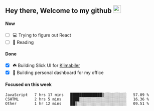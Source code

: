 ## Hey there, Welcome to my github <img src="https://media.giphy.com/media/hvRJCLFzcasrR4ia7z/giphy.gif" width="25px">

#### Now
- [ ] 💻 Trying to figure out React
- [ ] 📕 Reading

#### Done
- [x] ☘️ Building Slick UI for [Klimabiler](https://klimabiler.dk)
- [x] 🚀 Building personal dashboard for my office
 
 #### Focused on this week
<!--START_SECTION:waka-->

```text
JavaScript   7 hrs 17 mins   ██████████████▒░░░░░░░░░░   57.09 %
CSHTML       2 hrs 5 mins    ████░░░░░░░░░░░░░░░░░░░░░   16.36 %
Other        1 hr 12 mins    ██▒░░░░░░░░░░░░░░░░░░░░░░   09.51 %
```

<!--END_SECTION:waka-->

